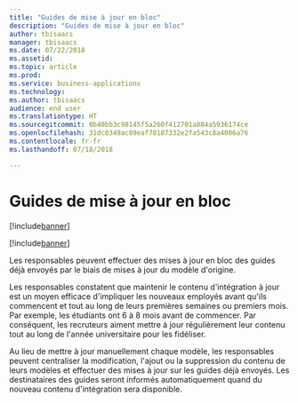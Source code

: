 ```yaml
---
title: "Guides de mise à jour en bloc"
description: "Guides de mise à jour en bloc"
author: tbisaacs
manager: tbisaacs
ms.date: 07/22/2018
ms.assetid: 
ms.topic: article
ms.prod: 
ms.service: business-applications
ms.technology: 
ms.author: tbisaacs
audience: end user
ms.translationtype: HT
ms.sourcegitcommit: 0b40bb3c98145f5a260f412701a884a5936174ce
ms.openlocfilehash: 31dc0349ac89eaf78187332e2fa543c8a4006a76
ms.contentlocale: fr-fr
ms.lasthandoff: 07/18/2018

---
```

#  <a name="bulk-update-guides"></a>Guides de mise à jour en bloc

[!include[banner](../../../includes/banner.md)]

[!include[banner](../../../includes/public-preview.md)]

Les responsables peuvent effectuer des mises à jour en bloc des guides déjà envoyés par le biais de mises à jour du modèle d'origine.

Les responsables constatent que maintenir le contenu d'intégration à jour est un moyen efficace d'impliquer les nouveaux employés avant qu'ils commencent et tout au long de leurs premières semaines ou premiers mois. Par exemple, les étudiants ont 6 à 8 mois avant de commencer. Par conséquent, les recruteurs aiment mettre à jour régulièrement leur contenu tout au long de l'année universitaire pour les fidéliser.

Au lieu de mettre à jour manuellement chaque modèle, les responsables peuvent centraliser la modification, l'ajout ou la suppression du contenu de leurs modèles et effectuer des mises à jour sur les guides déjà envoyés. Les destinataires des guides seront informés automatiquement quand du nouveau contenu d'intégration sera disponible. 

<!--
## Who uses this feature
All customers
## License required
Talent license 
## Development status
In development
## Target timeframe
* Public Preview: July
-->

